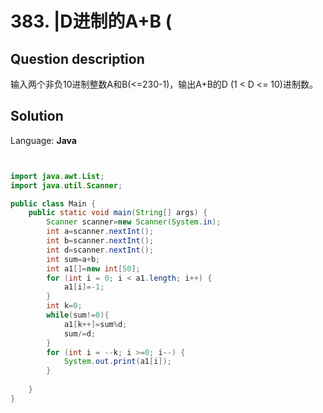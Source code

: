 # 383. |D进制的A+B (

## Question description


输入两个非负10进制整数A和B(<=230-1)，输出A+B的D (1 < D <= 10)进制数。


## Solution

Language: **Java**

```Java


import java.awt.List;
import java.util.Scanner;

public class Main {
    public static void main(String[] args) {
        Scanner scanner=new Scanner(System.in);
        int a=scanner.nextInt();
        int b=scanner.nextInt();
        int d=scanner.nextInt();
        int sum=a+b;
        int a1[]=new int[50];
        for (int i = 0; i < a1.length; i++) {
            a1[i]=-1;
        }
        int k=0;
        while(sum!=0){
            a1[k++]=sum%d;
            sum/=d;
        }
        for (int i = --k; i >=0; i--) {
            System.out.print(a1[i]);
        }
        
    }
}

```


